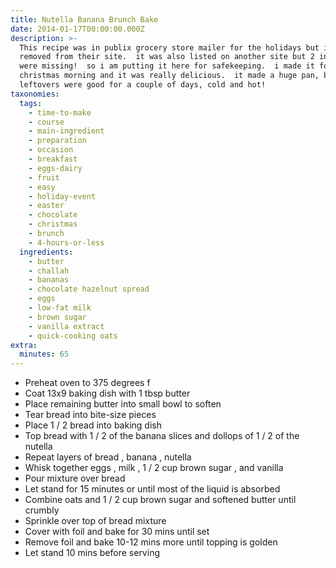 ```yaml
---
title: Nutella Banana Brunch Bake
date: 2014-01-17T00:00:00.000Z
description: >-
  This recipe was in publix grocery store mailer for the holidays but is now
  removed from their site.  it was also listed on another site but 2 ingredients
  were missing!  so i am putting it here for safekeeping.  i made it for
  christmas morning and it was really delicious.  it made a huge pan, but the
  leftovers were good for a couple of days, cold and hot!
taxonomies:
  tags:
    - time-to-make
    - course
    - main-ingredient
    - preparation
    - occasion
    - breakfast
    - eggs-dairy
    - fruit
    - easy
    - holiday-event
    - easter
    - chocolate
    - christmas
    - brunch
    - 4-hours-or-less
  ingredients:
    - butter
    - challah
    - bananas
    - chocolate hazelnut spread
    - eggs
    - low-fat milk
    - brown sugar
    - vanilla extract
    - quick-cooking oats
extra:
  minutes: 65
---
```

 - Preheat oven to 375 degrees f
 - Coat 13x9 baking dish with 1 tbsp butter
 - Place remaining butter into small bowl to soften
 - Tear bread into bite-size pieces
 - Place 1 / 2 bread into baking dish
 - Top bread with 1 / 2 of the banana slices and dollops of 1 / 2 of the nutella
 - Repeat layers of bread , banana , nutella
 - Whisk together eggs , milk , 1 / 2 cup brown sugar , and vanilla
 - Pour mixture over bread
 - Let stand for 15 minutes or until most of the liquid is absorbed
 - Combine oats and 1 / 2 cup brown sugar and softened butter until crumbly
 - Sprinkle over top of bread mixture
 - Cover with foil and bake for 30 mins until set
 - Remove foil and bake 10-12 mins more until topping is golden
 - Let stand 10 mins before serving
